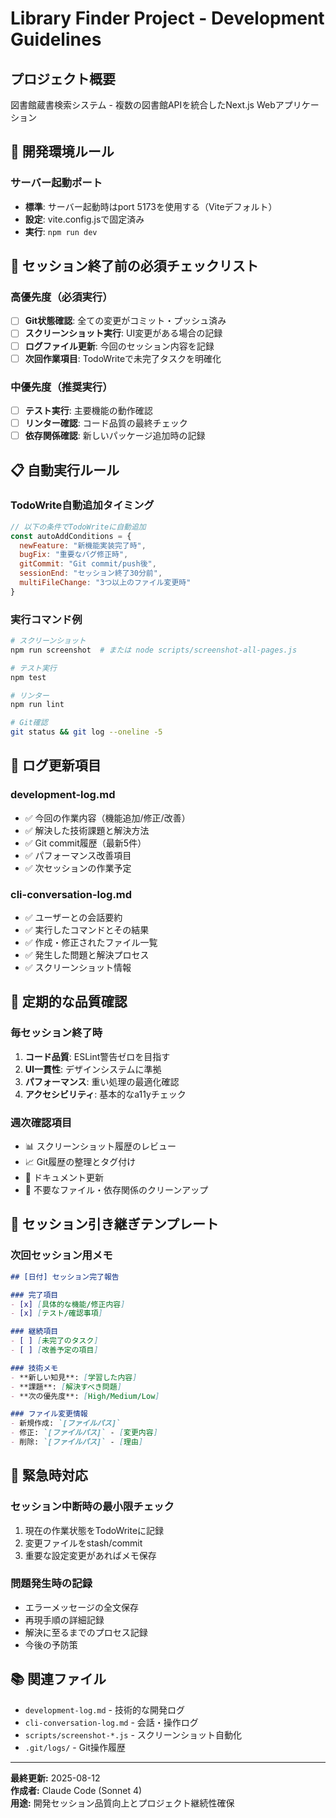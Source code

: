 # Library Finder Project - Development Guidelines

## プロジェクト概要
図書館蔵書検索システム - 複数の図書館APIを統合したNext.js Webアプリケーション

## 🔧 開発環境ルール

### **サーバー起動ポート**
- **標準**: サーバー起動時はport 5173を使用する（Viteデフォルト）
- **設定**: vite.config.jsで固定済み
- **実行**: `npm run dev`

## 🎯 セッション終了前の必須チェックリスト

### **高優先度（必須実行）**
- [ ] **Git状態確認**: 全ての変更がコミット・プッシュ済み
- [ ] **スクリーンショット実行**: UI変更がある場合の記録
- [ ] **ログファイル更新**: 今回のセッション内容を記録
- [ ] **次回作業項目**: TodoWriteで未完了タスクを明確化

### **中優先度（推奨実行）**
- [ ] **テスト実行**: 主要機能の動作確認
- [ ] **リンター確認**: コード品質の最終チェック
- [ ] **依存関係確認**: 新しいパッケージ追加時の記録

## 📋 自動実行ルール

### **TodoWrite自動追加タイミング**
```javascript
// 以下の条件でTodoWriteに自動追加
const autoAddConditions = {
  newFeature: "新機能実装完了時",
  bugFix: "重要なバグ修正時", 
  gitCommit: "Git commit/push後",
  sessionEnd: "セッション終了30分前",
  multiFileChange: "3つ以上のファイル変更時"
}
```

### **実行コマンド例**
```bash
# スクリーンショット
npm run screenshot  # または node scripts/screenshot-all-pages.js

# テスト実行
npm test

# リンター
npm run lint

# Git確認
git status && git log --oneline -5
```

## 📝 ログ更新項目

### **development-log.md**
- ✅ 今回の作業内容（機能追加/修正/改善）
- ✅ 解決した技術課題と解決方法
- ✅ Git commit履歴（最新5件）
- ✅ パフォーマンス改善項目
- ✅ 次セッションの作業予定

### **cli-conversation-log.md**
- ✅ ユーザーとの会話要約
- ✅ 実行したコマンドとその結果
- ✅ 作成・修正されたファイル一覧
- ✅ 発生した問題と解決プロセス
- ✅ スクリーンショット情報

## 🔧 定期的な品質確認

### **毎セッション終了時**
1. **コード品質**: ESLint警告ゼロを目指す
2. **UI一貫性**: デザインシステムに準拠
3. **パフォーマンス**: 重い処理の最適化確認
4. **アクセシビリティ**: 基本的なa11yチェック

### **週次確認項目**
- 📊 スクリーンショット履歴のレビュー
- 📈 Git履歴の整理とタグ付け
- 📝 ドキュメント更新
- 🧹 不要なファイル・依存関係のクリーンアップ

## 🎪 セッション引き継ぎテンプレート

### **次回セッション用メモ**
```markdown
## [日付] セッション完了報告

### 完了項目
- [x] [具体的な機能/修正内容]
- [x] [テスト/確認事項]

### 継続項目
- [ ] [未完了のタスク]
- [ ] [改善予定の項目]

### 技術メモ
- **新しい知見**: [学習した内容]
- **課題**: [解決すべき問題]
- **次の優先度**: [High/Medium/Low]

### ファイル変更情報
- 新規作成: `[ファイルパス]`
- 修正: `[ファイルパス]` - [変更内容]
- 削除: `[ファイルパス]` - [理由]
```

## 🚨 緊急時対応

### **セッション中断時の最小限チェック**
1. 現在の作業状態をTodoWriteに記録
2. 変更ファイルをstash/commit
3. 重要な設定変更があればメモ保存

### **問題発生時の記録**
- エラーメッセージの全文保存
- 再現手順の詳細記録
- 解決に至るまでのプロセス記録
- 今後の予防策

## 📚 関連ファイル
- `development-log.md` - 技術的な開発ログ
- `cli-conversation-log.md` - 会話・操作ログ
- `scripts/screenshot-*.js` - スクリーンショット自動化
- `.git/logs/` - Git操作履歴

---

**最終更新:** 2025-08-12  
**作成者:** Claude Code (Sonnet 4)  
**用途:** 開発セッション品質向上とプロジェクト継続性確保